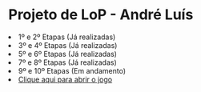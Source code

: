 <!DOCTYPE html>
<html>
  <head>
    <meta charset="utf-8">
    <link rel="stylesheet" href="style.css">
  </head>
  <body>
    <h1>Projeto de LoP - André Luís</h1>
    <u1>
      <li> 1º e 2º Etapas (Já realizadas)</li>
      <li> 3º e 4º Etapas (Já realizadas)</li>
      <li> 5º e 6º Etapas (Já realizadas)</li>
      <li> 7º e 8º Etapas (Já realizadas)</li>
      <li> 9º e 10º Etapas (Em andamento)</li>
      <li><a href="https://andreluis26.github.io/projetolop19/index.html">Clique aqui para abrir o jogo</a></li>
    </u1>

  </body>
</html>
